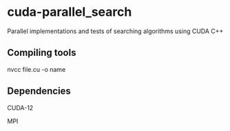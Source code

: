 # cuda-parallel_search
Parallel implementations and tests of searching algorithms using CUDA C++


## Compiling tools

nvcc file.cu -o name

## Dependencies

CUDA-12

MPI
